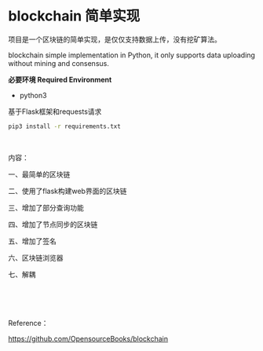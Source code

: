 # blockchain 简单实现

项目是一个区块链的简单实现，是仅仅支持数据上传，没有挖矿算法。

blockchain simple implementation in Python, it only supports data uploading without mining and consensus.




**必要环境 Required Environment**

- python3

基于Flask框架和requests请求

```cmd
pip3 install -r requirements.txt
```

<br>


内容：

一、最简单的区块链

二、使用了flask构建web界面的区块链

三、增加了部分查询功能

四、增加了节点同步的区块链

五、增加了签名

六、区块链浏览器

七、解耦


<br><br><br>

Reference：

https://github.com/OpensourceBooks/blockchain
